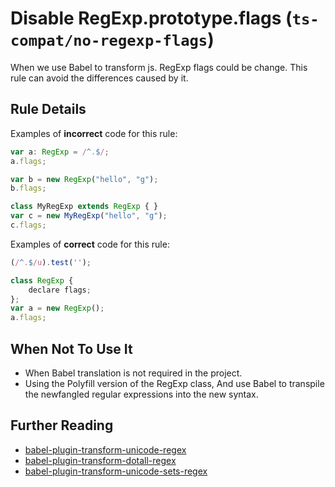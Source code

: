 # Disable RegExp.prototype.flags (`ts-compat/no-regexp-flags`)

<!-- end auto-generated rule header -->

When we use Babel to transform js. RegExp flags could be change. This rule can avoid the differences caused by it.

## Rule Details

Examples of **incorrect** code for this rule:

```js
var a: RegExp = /^.$/;
a.flags;

var b = new RegExp("hello", "g");
b.flags;

class MyRegExp extends RegExp { }
var c = new MyRegExp("hello", "g");
c.flags;
```

Examples of **correct** code for this rule:

```js
(/^.$/u).test('');

class RegExp {
	declare flags;
};
var a = new RegExp();
a.flags;
```

## When Not To Use It

* When Babel translation is not required in the project.
* Using the Polyfill version of the RegExp class, And use Babel to transpile the newfangled regular expressions into the new syntax.

## Further Reading

* [babel-plugin-transform-unicode-regex](https://babeljs.io/docs/babel-plugin-transform-unicode-regex)
* [babel-plugin-transform-dotall-regex](https://babeljs.io/docs/babel-plugin-transform-dotall-regex)
* [babel-plugin-transform-unicode-sets-regex](https://babeljs.io/docs/babel-plugin-transform-unicode-sets-regex)
